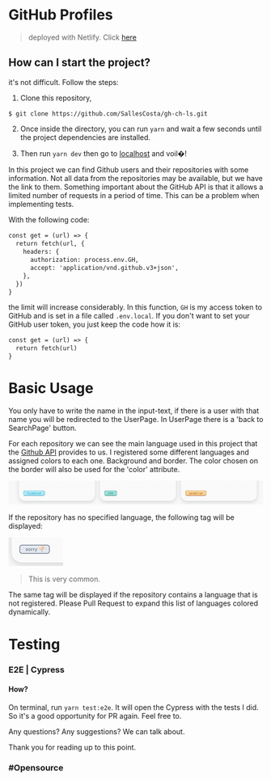 # GitHub Profiles

> deployed with Netlify. Click [here](https://escapps-github.netlify.app)

## How can I start the project?

it's not difficult. Follow the steps:

1. Clone this repository,

```
$ git clone https://github.com/SallesCosta/gh-ch-ls.git
```

2. Once inside the directory, you can run `yarn`
and wait a few seconds until the project dependencies are installed.

3. Then run `yarn dev` then go to [localhost](http://localhost:3000) and voil�!

  In this project we can find Github users and their repositories with some information.
Not all data from the repositories may be available, but we have the link to them.
Something important about the GitHub API is that it allows a limited number of requests in a period of time. This can be a problem when implementing tests.

With the following code: 

```
const get = (url) => {
  return fetch(url, {
    headers: {
      authorization: process.env.GH,
      accept: 'application/vnd.github.v3+json',
    },
  })
}
```

the limit will increase considerably. In this function, `GH` is my access token to GitHub and is set in a file called `.env.local`. If you don't want to set your GitHub user token, you just keep the code how it is:

```
const get = (url) => {
  return fetch(url)
}
```

# Basic Usage 

You only have to write the name in the input-text, if there is a user with that name you will be redirected to the UserPage.
In UserPage there is a 'back to SearchPage' button.

For each repository we can see the main language used in this project that the [Github API](https://api.github.com) provides to us.
I registered some different languages and assigned colors to each one. Background and border.
The color chosen on the border will also be used for the 'color' attribute.

<img src='./src/images/2.png'/>

If the repository has no specified language, the following tag will be displayed:

<img src='./src/images/1.png'/>

> This is very common.

The same tag will be displayed if the repository contains a language that is not registered.
Please Pull Request to expand this list of languages colored dynamically.

# Testing

### E2E | Cypress

#### How?

On terminal, run `yarn test:e2e`. It will open the Cypress with the tests I did. So it's a good opportunity for PR again. Feel free to.

Any questions? Any suggestions? We can talk about.

Thank you for reading up to this point.

### #Opensource
